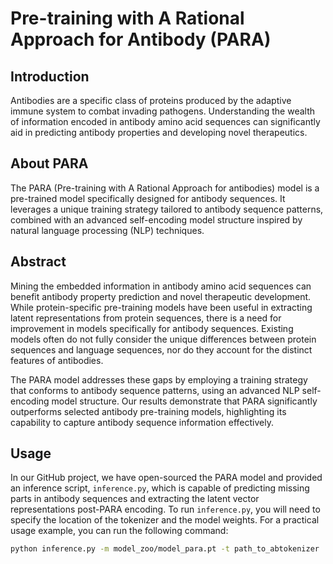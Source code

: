 # Pre-training with A Rational Approach for Antibody (PARA)

## Introduction
Antibodies are a specific class of proteins produced by the adaptive immune system to combat invading pathogens. Understanding the wealth of information encoded in antibody amino acid sequences can significantly aid in predicting antibody properties and developing novel therapeutics.

## About PARA
The PARA (Pre-training with A Rational Approach for antibodies) model is a pre-trained model specifically designed for antibody sequences. It leverages a unique training strategy tailored to antibody sequence patterns, combined with an advanced self-encoding model structure inspired by natural language processing (NLP) techniques.

## Abstract
Mining the embedded information in antibody amino acid sequences can benefit antibody property prediction and novel therapeutic development. While protein-specific pre-training models have been useful in extracting latent representations from protein sequences, there is a need for improvement in models specifically for antibody sequences. Existing models often do not fully consider the unique differences between protein sequences and language sequences, nor do they account for the distinct features of antibodies.

The PARA model addresses these gaps by employing a training strategy that conforms to antibody sequence patterns, using an advanced NLP self-encoding model structure. Our results demonstrate that PARA significantly outperforms selected antibody pre-training models, highlighting its capability to capture antibody sequence information effectively.


## Usage

In our GitHub project, we have open-sourced the PARA model and provided an inference script, `inference.py`, which is capable of predicting missing parts in antibody sequences and extracting the latent vector representations post-PARA encoding. To run `inference.py`, you will need to specify the location of the tokenizer and the model weights. For a practical usage example, you can run the following command:

```bash
python inference.py -m model_zoo/model_para.pt -t path_to_abtokenizer

